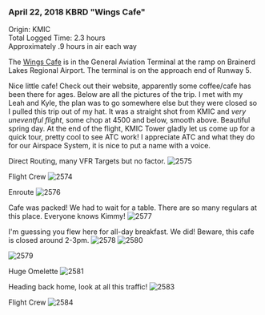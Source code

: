 ### April 22, 2018 KBRD "Wings Cafe"

Origin: KMIC  
Total Logged Time: 2.3 hours  
Approximately .9 hours in air each way  

The [Wings Cafe](http://wingsairportcafe.com/) is in the General Aviation
Terminal at the ramp on Brainerd Lakes Regional Airport. The terminal is on the
approach end of Runway 5.

Nice little cafe! Check out their website, apparently some coffee/cafe has been
there for ages. Below are all the pictures of the trip. I met with my Leah and
Kyle, the plan was to go somewhere else but they were closed so I pulled this
trip out of my hat. It was a straight shot from KMIC and _very uneventful
flight_, some chop at 4500 and below, smooth above. Beautiful spring day. At the
end of the flight, KMIC Tower gladly let us come up for a quick tour, pretty
cool to see ATC work! I appreciate ATC and what they do for our Airspace System,
it is nice to put a name with a voice.


Direct Routing, many VFR Targets but no factor.
![2575](https://s3.us-east-2.amazonaws.com/pireps.n2471u.com/20180422-kmic-kbrd/IMG_2575.jpeg)

Flight Crew
![2574](https://s3.us-east-2.amazonaws.com/pireps.n2471u.com/20180422-kmic-kbrd/IMG_2574.jpeg)

Enroute
![2576](https://s3.us-east-2.amazonaws.com/pireps.n2471u.com/20180422-kmic-kbrd/IMG_2576.jpeg)

Cafe was packed! We had to wait for a table. There are so many regulars at this
place. Everyone knows Kimmy!
![2577](https://s3.us-east-2.amazonaws.com/pireps.n2471u.com/20180422-kmic-kbrd/IMG_2577.jpeg)

I'm guessing you flew here for all-day breakfast. We did! Beware, this cafe is
closed around 2-3pm.
![2578](https://s3.us-east-2.amazonaws.com/pireps.n2471u.com/20180422-kmic-kbrd/IMG_2578.jpeg)
![2580](https://s3.us-east-2.amazonaws.com/pireps.n2471u.com/20180422-kmic-kbrd/IMG_2580.jpeg)

![2579](https://s3.us-east-2.amazonaws.com/pireps.n2471u.com/20180422-kmic-kbrd/IMG_2579.jpeg)

Huge Omelette
![2581](https://s3.us-east-2.amazonaws.com/pireps.n2471u.com/20180422-kmic-kbrd/IMG_2581.jpeg)

Heading back home, look at all this traffic!
![2583](https://s3.us-east-2.amazonaws.com/pireps.n2471u.com/20180422-kmic-kbrd/IMG_2583.jpeg)

Flight Crew
![2584](https://s3.us-east-2.amazonaws.com/pireps.n2471u.com/20180422-kmic-kbrd/IMG_2584.jpeg)

